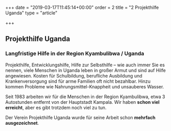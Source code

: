 +++
date = "2019-03-17T11:45:14+00:00"
order = 2
title = "2 Projekthilfe Uganda"
type = "article"

+++
## Projekthilfe Uganda

### Langfristige Hilfe in der Region Kyambulibwa / Uganda

Projekthilfe, Entwicklungshilfe, Hilfe zur Selbsthilfe – wie auch immer Sie es nennen, viele Menschen in Uganda leben in großer Armut und sind auf Hilfe angewiesen. Kosten für Schulbildung, berufliche Ausbildung und Krankenversorgung sind für arme Familien oft nicht bezahlbar. Hinzu kommen Probleme wie Nahrungsmittel-Knappheit und unsauberes Wasser.

Seit 1983 arbeiten wir für die Menschen in der Region Kyambulibwa, etwa 3 Autostunden entfernt von der Hauptstadt Kampala. Wir haben **schon viel erreicht**, aber es gibt trotzdem noch viel zu tun.

Der Verein Projekthilfe Uganda wurde für seine Arbeit schon **mehrfach ausgezeichnet**.